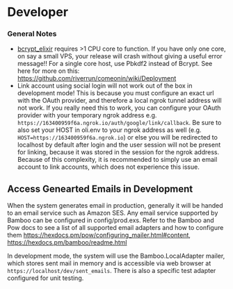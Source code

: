 # Developer

### General Notes

- [bcrypt_elixir](https://github.com/riverrun/bcrypt_elixir) requires >1 CPU core to function. If you have only one core, on say a small VPS, your release will crash without giving a useful error message!! For a single core host, use Pbkdf2 instead of Bcrypt. See here for more on this: https://github.com/riverrun/comeonin/wiki/Deployment
- Link account using social login will not work out of the box in development mode! This is because you must configure an exact url with the OAuth provider, and therefore a local ngrok tunnel address will not work. If you really need this to work, you can configure your OAuth provider with your temporary ngrok address e.g. `https://163400959f6a.ngrok.io/auth/google/link/callback`. Be sure to also set your HOST in oli.env to your ngrok address as well (e.g. `HOST=https://163400959f6a.ngrok.io`) or else you will be redirected to localhost by default after login and the user session will not be present for linking, because it was stored in the session for the ngrok address. Because of this complexity, it is recommended to simply use an email account to link accounts, which does not experience this issue.

## Access Genearted Emails in Development

When the system generates email in production, generally it will be handed to an email service such as Amazon SES. Any email service supported by Bamboo can be configured in config/prod.exs. Refer to the Bamboo and Pow docs to see a list of all supported email adapters and how to configure them https://hexdocs.pm/pow/configuring_mailer.html#content, https://hexdocs.pm/bamboo/readme.html

In development mode, the system will use the Bamboo.LocalAdapter mailer, which stores sent mail in memory and is accessible via web browser at `https://localhost/dev/sent_emails`. There is also a specific test adapter configured for unit testing.